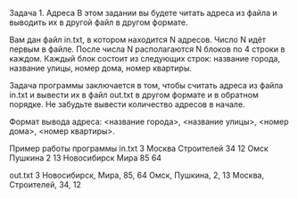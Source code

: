 Задача 1. Адреса
В этом задании вы будете читать адреса из файла и выводить их в другой файл в другом формате.

Вам дан файл in.txt, в котором находится N адресов. Число N идёт первым в файле. После числа N располагаются N блоков по 4 строки в каждом. Каждый блок состоит из следующих строк: название города, название улицы, номер дома, номер квартиры.

Задача программы заключается в том, чтобы считать адреса из файла in.txt и вывести их в файл out.txt в другом формате и в обратном порядке. Не забудьте вывести количество адресов в начале.

Формат вывода адреса: <название города>, <название улицы>, <номер дома>, <номер квартиры>.

Пример работы программы
in.txt
3
Москва
Строителей
34
12
Омск
Пушкина
2
13
Новосибирск
Мира
85
64

out.txt
3
Новосибирск, Мира, 85, 64
Омск, Пушкина, 2, 13
Москва, Строителей, 34, 12

